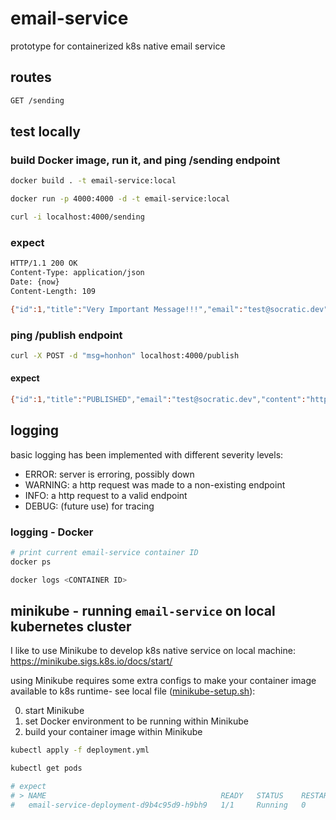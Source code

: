 # email-service

prototype for containerized k8s native email service

## routes

```bash
GET /sending
```

## test locally

### build Docker image, run it, and ping /sending endpoint

```bash
docker build . -t email-service:local

docker run -p 4000:4000 -d -t email-service:local

curl -i localhost:4000/sending
```

### expect

```bash
HTTP/1.1 200 OK
Content-Type: application/json
Date: {now}
Content-Length: 109

{"id":1,"title":"Very Important Message!!!","email":"test@socratic.dev","content":"Lorem ipsum dipsum more"}
```

### ping /publish endpoint

```bash
curl -X POST -d "msg=honhon" localhost:4000/publish
```

#### expect

```bash
{"id":1,"title":"PUBLISHED","email":"test@socratic.dev","content":"https://paste.c-net.org/StuffingPushed\n"}
```

## logging

basic logging has been implemented with different severity levels:

- ERROR: server is erroring, possibly down
- WARNING: a http request was made to a non-existing endpoint
- INFO: a http request to a valid endpoint
- DEBUG: (future use) for tracing

### logging - Docker

```bash
# print current email-service container ID
docker ps

docker logs <CONTAINER ID>
```

## minikube - running `email-service` on local kubernetes cluster

I like to use Minikube to develop k8s native service on local machine:
<https://minikube.sigs.k8s.io/docs/start/>

using Minikube requires some extra configs to make your container image
available to k8s runtime- see local file ([minikube-setup.sh](minikube-setup.sh)):

0. start Minikube
1. set Docker environment to be running within Minikube
2. build your container image within Minikube

```bash
kubectl apply -f deployment.yml

kubectl get pods

# expect
# > NAME                                       READY   STATUS    RESTARTS   AGE
#   email-service-deployment-d9b4c95d9-h9bh9   1/1     Running   0          8s

```
